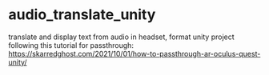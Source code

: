 # audio_translate_unity
translate and display text from audio in headset, format unity project following this tutorial for passthrough: https://skarredghost.com/2021/10/01/how-to-passthrough-ar-oculus-quest-unity/
